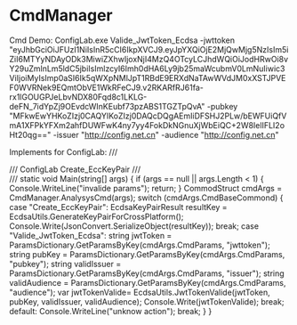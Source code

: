 # CmdManager
Cmd Demo:
ConfigLab.exe  Valide_JwtToken_Ecdsa  -jwttoken "eyJhbGciOiJFUzI1NiIsInR5cCI6IkpXVCJ9.eyJpYXQiOjE2MjQwMjg5NzIsIm5iZiI6MTYyNDAyODk3MiwiZXhwIjoxNjI4MzQ4OTcyLCJhdWQiOiJodHRwOi8vY29uZmlnLm5ldC5jbiIsImlzcyI6Imh0dHA6Ly9jb25maWcubmV0LmNuIiwic3ViIjoiMyIsImp0aSI6Ik5qWXpNMlJpT1RBdE9ERXdNaTAwWVdJM0xXSTJPVEF0WVRNek9EQmtObVE1WkRFeCJ9.v2RKARfRJ61fa-rx1lGOUGPJeLbvNDX80Fqd8c1LKLG-deFN_7idYpZj9OEvdcWInKEubf73pzABS1TGZTpQvA" -pubkey "MFkwEwYHKoZIzj0CAQYIKoZIzj0DAQcDQgAEmIiDFSHJ2PLw/bEWFUiQfVmA1XFPkYFXm2ahfDUWFwK4ny7yy4FokDkNGnuXjWbEiQC+2W8IelIFLI2oHt20qg==" -issuer "http://config.net.cn" -audience "http://config.net.cn"


Implements for ConfigLab:
        /// <summary>
        /// ConfigLab  Create_EccKeyPair
        /// </summary>
        /// <param name="args"></param>
        static void Main(string[] args)
        {
            if (args == null || args.Length < 1)
            {
                Console.WriteLine("invalide params");
                return;
            }
            CommodStruct cmdArgs = CmdManager.AnalysysCmd(args);
            switch (cmdArgs.CmdBaseCommond)
            {
                case "Create_EccKeyPair":
                    EcdsaKeyPairResult resultKey = EcdsaUtils.GenerateKeyPairForCrossPlatform();
                    Console.Write(JsonConvert.SerializeObject(resultKey));
                    break;
                case "Valide_JwtToken_Ecdsa":
                    string jwtToken = ParamsDictionary.GetParamsByKey(cmdArgs.CmdParams, "jwttoken");
                    string pubKey = ParamsDictionary.GetParamsByKey(cmdArgs.CmdParams, "pubkey");
                    string validIssuer = ParamsDictionary.GetParamsByKey(cmdArgs.CmdParams, "issuer");
                    string validAudience = ParamsDictionary.GetParamsByKey(cmdArgs.CmdParams, "audience");
                    var jwtTokenValide= EcdsaUtils.JwtTokenValide(jwtToken, pubKey, validIssuer, validAudience);
                    Console.Write(jwtTokenValide);
                    break;
                default:
                    Console.WriteLine("unknow action");
                    break;
            }
        }
